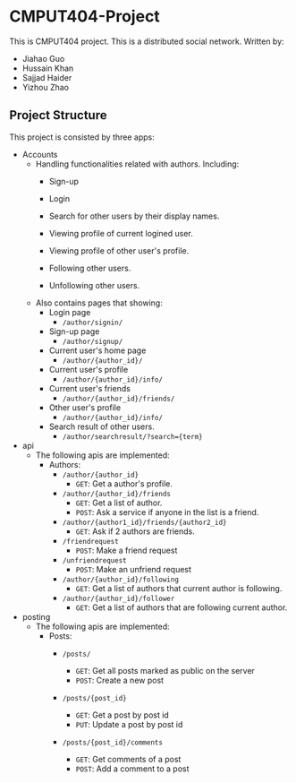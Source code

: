 # CMPUT404-Project
This is CMPUT404 project. This is a distributed social network. Written by:
- Jiahao Guo
- Hussain Khan
- Sajjad Haider
- Yizhou Zhao
## Project Structure
This project is consisted by three apps:
- Accounts
    - Handling functionalities related with authors. Including:
        - Sign-up
        - Login
        - Search for other users by their display names.
        - Viewing profile of current logined user.
            
        - Viewing profile of other user's profile.
            
        - Following other users.
        - Unfollowing other users.
    - Also contains pages that showing:
        - Login page
            - `/author/signin/`
        - Sign-up page
            - `/author/signup/`
        - Current user's home page
            - `/author/{author_id}/`
        - Current user's profile
            - `/author/{author_id}/info/`
        - Current user's friends
            - `/author/{author_id}/friends/`
        - Other user's profile
            - `/author/{author_id}/info/`
        - Search result of other users.
            - `/author/searchresult/?search={term}`
- api
    - The following apis are implemented:
        - Authors:
            - `/author/{author_id}`
                - `GET`: Get a author's profile.
            - `/author/{author_id}/friends`
                - `GET`: Get a list of author.
                - `POST`: Ask a service if anyone in the list is a friend.
            - `/author/{author1_id}/friends/{author2_id}`
                - `GET`: Ask if 2 authors are friends.
            - `/friendrequest`
                - `POST`: Make a friend request
            - `/unfriendrequest`
                - `POST`: Make an unfriend request
            - `/author/{author_id}/following`
                - `GET`: Get a list of authors that current author is following.
            - `/author/{author_id}/follower`
                - `GET`: Get a list of authors that are following current author.
- posting
    - The following apis are implemented:
        - Posts:           
            - `/posts/`
                - `GET`: Get all posts marked as public on the server
                - `POST`: Create a new post
            - `/posts/{post_id}`
                - `GET`: Get a post by post id
                - `PUT`: Update a post by post id
                
            - `/posts/{post_id}/comments`
                - `GET`: Get comments of a post
                - `POST`: Add a comment to a post
             
            
